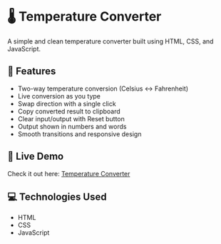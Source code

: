 # 🌡️ Temperature Converter

A simple and clean temperature converter built using HTML, CSS, and JavaScript.

## 🔧 Features
- Two-way temperature conversion (Celsius ↔ Fahrenheit)
- Live conversion as you type
- Swap direction with a single click
- Copy converted result to clipboard
- Clear input/output with Reset button
- Output shown in numbers and words
- Smooth transitions and responsive design

## 📱 Live Demo
Check it out here: [Temperature Converter](https://thumira2010.github.io/Temperature-Converter/)

## 💻 Technologies Used
- HTML
- CSS
- JavaScript
